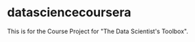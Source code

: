 datasciencecoursera
===================

This is for the Course Project for "The Data Scientist's Toolbox".
